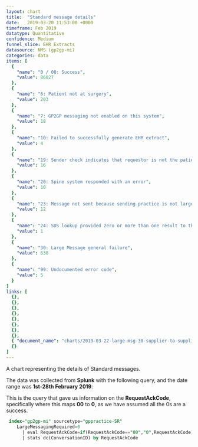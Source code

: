 ```yaml
---
layout: chart
title:  "Standard message details"
date:   2019-03-20 11:53:00 +0000
timeframe: Feb 2019
datatype: Quantitative
confidence: Medium
funnel_slice: EHR Extracts
datasource: NMS (gp2gp-mi)
categories: data
items: [
  {
    "name": "0 / 00: Success",
    "value": 86027
  },
  {
    "name": "6: Patient not at surgery",
    "value": 203
  },
  {
    "name": "7: GP2GP messaging not enabled on this system",
    "value": 18
  },
  {
    "name": "10: Failed to successfully generate EHR extract",
    "value": 4
  },
  {
    "name": "19: Sender check indicates that requestor is not the patients current health care provider",
    "value": 16
  },
  {
    "name": "20: Spine system responded with an error",
    "value": 10
  },
  {
    "name": "23: Message not sent because sending practice is not large message compliant",
    "value": 12
  },
  {
    "name": "24: SDS lookup provided zero or more than one result to the query for each interaction",
    "value": 1
  },
  {
    "name": "30: Large Message general failure",
    "value": 638
  },
  {
    "name": "99: Undocumented error code",
    "value": 5
  }
]
links: [
  {},
  {},
  {},
  {},
  {},
  {},
  {},
  {},
  { "document_name": "charts/2019-03-22-large-msg-30-supplier-to-supplier-feb2019" },
  {}
] 
---
```

A chart representing the details of Standard messages.

The data was collected from **Splunk** with the following query, and the date range was **1st-28th February 2019**:

This is the query that gave us information on the **RequestAckCode**, specifically where this maps **00** to **0**, as we have assumed all the 0s are a success.
```sql
 index="gp2gp-mi" sourcetype="gppractice-SR"
    LargeMessagingRequired=0
      | eval RequestAckCode=if(RequestAckCode=="00","0",RequestAckCode)
      | stats dc(ConversationID) by RequestAckCode
```
